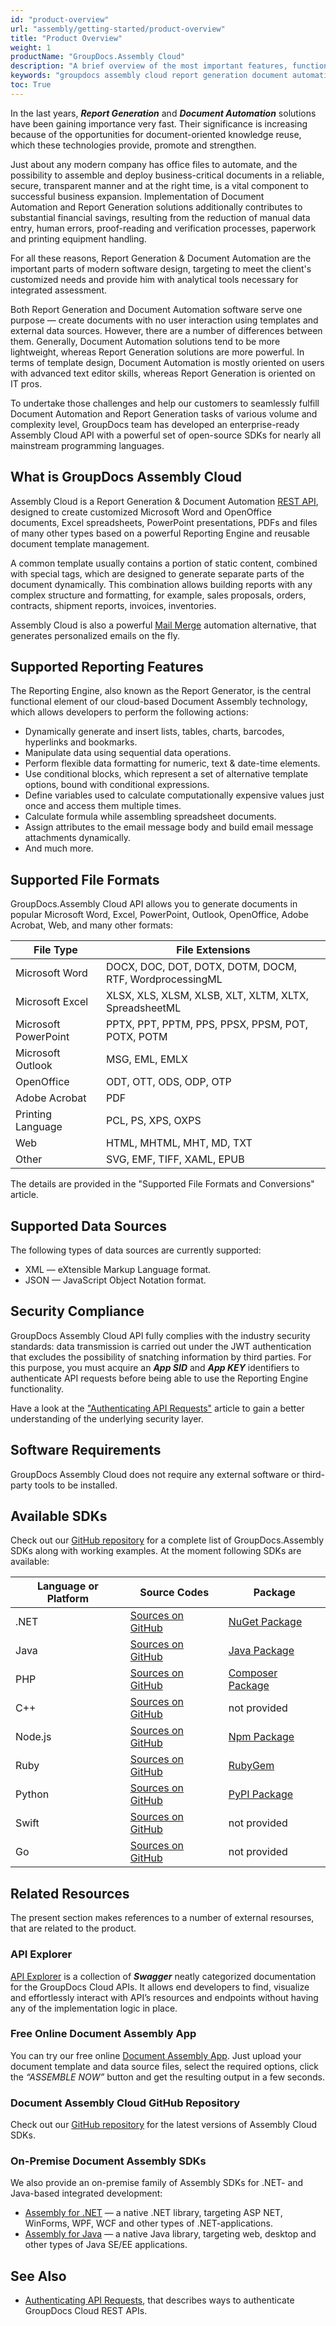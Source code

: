 ```yaml
---
id: "product-overview"
url: "assembly/getting-started/product-overview"
title: "Product Overview"
weight: 1
productName: "GroupDocs.Assembly Cloud"
description: "A brief overview of the most important features, functionalities and use aspects of GroupDocs Assembly Cloud."
keywords: "groupdocs assembly cloud report generation document automation templates build generate dynamically product overview supported features functionalities requirements security microsoft office openoffice pdf"
toc: True
---
```


In the last years, ***Report Generation*** and ***Document Automation*** solutions have been gaining importance very fast. Their significance is increasing because of the opportunities for document-oriented knowledge reuse, which these technologies provide, promote and strengthen.

Just about any modern company has office files to automate, and the possibility to assemble and deploy business-critical documents in a reliable, secure, transparent manner and at the right time, is a vital component to successful business expansion. Implementation of Document Automation and Report Generation solutions additionally contributes to substantial financial savings, resulting from the reduction of manual data entry, human errors, proof-reading and verification processes, paperwork and printing equipment handling.

For all these reasons, Report Generation & Document Automation are the important parts of modern software design, targeting to meet the client's customized needs and provide him with analytical tools necessary for integrated assessment.

Both Report Generation and Document Automation software serve one purpose — create documents with no user interaction using templates and external data sources. However, there are a number of differences between them. Generally, Document Automation solutions tend to be more lightweight, whereas Report Generation solutions are more powerful. In terms of template design, Document Automation is mostly oriented on users with advanced text editor skills, whereas Report Generation is oriented on IT pros.

To undertake those challenges and help our customers to seamlessly fulfill Document Automation and Report Generation tasks of various volume and complexity level, GroupDocs team has developed an enterprise-ready Assembly Cloud API with a powerful set of open-source SDKs for nearly all mainstream programming languages.

## What is GroupDocs Assembly Cloud

Assembly Cloud is a Report Generation & Document Automation [REST API](https://apireference.groupdocs.cloud/assembly/), designed to create customized Microsoft Word and OpenOffice documents, Excel spreadsheets, PowerPoint presentations, PDFs and files of many other types based on a powerful Reporting Engine and reusable document template management.

A common template usually contains a portion of static content, combined with special tags, which are designed to generate separate parts of the document dynamically. This combination allows building reports with any complex structure and formatting, for example, sales proposals, orders, contracts, shipment reports, invoices, inventories.

Assembly Cloud is also a powerful [Mail Merge](https://docs.aspose.cloud/display/wordscloud/Working+with+Mail+Merge) automation alternative, that generates personalized emails on the fly.

## Supported Reporting Features

The Reporting Engine, also known as the Report Generator, is the central functional element of our cloud-based Document Assembly technology, which allows developers to perform the following actions:

* Dynamically generate and insert lists, tables, charts, barcodes, hyperlinks and bookmarks.
* Manipulate data using sequential data operations.
* Perform flexible data formatting for numeric, text & date-time elements.
* Use conditional blocks, which represent a set of alternative template options, bound with conditional expressions.
* Define variables used to calculate computationally expensive values just once and access them multiple times.
* Calculate formula while assembling spreadsheet documents.
* Assign attributes to the email message body and build email message attachments dynamically.
* And much more.

## Supported File Formats

GroupDocs.Assembly Cloud API allows you to generate documents in popular Microsoft Word, Excel, PowerPoint, Outlook, OpenOffice, Adobe Acrobat, Web, and many other formats:

| File Type | File Extensions |
| --- | --- |
| Microsoft Word | DOCX, DOC, DOT, DOTX, DOTM, DOCM, RTF, WordprocessingML |
| Microsoft Excel | XLSX, XLS, XLSM, XLSB, XLT, XLTM, XLTX, SpreadsheetML |
| Microsoft PowerPoint | PPTX, PPT, PPTM, PPS, PPSX, PPSM, POT, POTX, POTM |
| Microsoft Outlook | MSG, EML, EMLX |
| OpenOffice | ODT, OTT, ODS, ODP, OTP |
| Adobe Acrobat | PDF |
| Printing Language | PCL, PS, XPS, OXPS |
| Web | HTML, MHTML, MHT, MD, TXT |
| Other | SVG, EMF, TIFF, XAML, EPUB |

The details are provided in the "Supported File Formats and Conversions" article.

## Supported Data Sources

The following types of data sources are currently supported:

* XML — eXtensible Markup Language format.
* JSON — JavaScript Object Notation format.

## Security Compliance

GroupDocs Assembly Cloud API fully complies with the industry security standards: data transmission is carried out under the JWT authentication that excludes the possibility of snatching information by third parties. For this purpose, you must acquire an ***App SID*** and ***App KEY*** identifiers to authenticate API requests before being able to use the Reporting Engine functionality.

Have a look at the ["Authenticating API Requests"](https://docs.groupdocs.cloud/total/authenticating-api-requests/) article to gain a better understanding of the underlying security layer.

## Software Requirements

GroupDocs Assembly Cloud does not require any external software or third-party tools to be installed.

## Available SDKs

Check out our [GitHub repository](https://github.com/groupdocs-assembly-cloud/) for a complete list of GroupDocs.Assembly SDKs along with working examples. At the moment following SDKs are available:

| Language or Platform | Source Codes | Package |
| --- | --- | --- |
| .NET | [Sources on GitHub](https://github.com/groupdocs-assembly-cloud/groupdocs-assembly-cloud-dotnet) | [NuGet Package](https://www.nuget.org/packages/GroupDocs.Assembly-Cloud/) |
| Java | [Sources on GitHub](https://github.com/groupdocs-assembly-cloud/groupdocs-assembly-cloud-java) | [Java Package](https://repository.groupdocs.cloud/webapp/#/artifacts/browse/tree/General/repo/com/groupdocs/groupdocs-assembly-cloud) |
| PHP | [Sources on GitHub](https://github.com/groupdocs-assembly-cloud/groupdocs-assembly-cloud-php) | [Composer Package](https://packagist.org/packages/groupdocscloud/groupdocs-assembly-cloud) |
| C++ | [Sources on GitHub](https://github.com/groupdocs-assembly-cloud/groupdocs-assembly-cloud-cpp) | not provided |
| Node.js | [Sources on GitHub](https://github.com/groupdocs-assembly-cloud/groupdocs-assembly-cloud-node) | [Npm Package](https://www.npmjs.com/package/groupdocs-assembly-cloud) |
| Ruby | [Sources on GitHub](https://github.com/groupdocs-assembly-cloud/groupdocs-assembly-cloud-ruby) | [RubyGem](https://rubygems.org/gems/groupdocs_assembly_cloud) |
| Python | [Sources on GitHub](https://github.com/groupdocs-assembly-cloud/groupdocs-assembly-cloud-python) | [PyPI Package](https://pypi.org/project/groupdocs-assembly-cloud/) |
| Swift | [Sources on GitHub](https://github.com/groupdocs-assembly-cloud/groupdocs-assembly-cloud-swift) | not provided |
| Go | [Sources on GitHub](https://github.com/groupdocs-assembly-cloud/groupdocs-assembly-cloud-go) | not provided |

## Related Resources

The present section makes references to a number of external resourses, that are related to the product.

### API Explorer

[API Explorer](https://apireference.groupdocs.cloud/assembly/) is a collection of ***Swagger*** neatly categorized documentation for the GroupDocs Cloud APIs. It allows end developers to find, visualize and effortlessly interact with API’s resources and endpoints without having any of the implementation logic in place.

### Free Online Document Assembly App

You can try our free online [Document Assembly App](https://products.groupdocs.app/assembly/total). Just upload your document template and data source files, select the required options, click the _“ASSEMBLE NOW”_ button and get the resulting output in a few seconds.

### Document Assembly Cloud GitHub Repository

Check out our [GitHub repository](https://github.com/groupdocs-assembly-cloud/) for the latest versions of Assembly Cloud SDKs.

### On-Premise Document Assembly SDKs

We also provide an on-premise family of Assembly SDKs for .NET- and Java-based integrated development:

* [Assembly for .NET](https://products.groupdocs.com/assembly/net) — a native .NET library, targeting ASP NET, WinForms, WPF, WCF and other types of .NET-applications.
* [Assembly for Java](https://products.groupdocs.com/assembly/java) — a native Java library, targeting web, desktop and other types of Java SE/EE applications.

## See Also

* [Authenticating API Requests](https://docs.groupdocs.cloud/total/authenticating-api-requests/), that describes ways to authenticate GroupDocs Cloud REST APIs.
